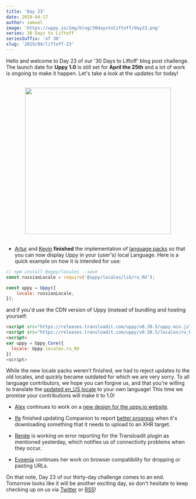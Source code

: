 ```yaml
---
title: 'Day 23'
date: 2019-04-17
author: samuel
image: 'https://uppy.io/img/blog/30daystoliftoff/day23.png'
series: 30 Days to Liftoff
seriesSuffix: 'of 30'
slug: '2019/04/liftoff-23'
---
```


Hello and welcome to Day 23 of our '30 Days to Liftoff' blog post challenge. The
launch date for **Uppy 1.0** is still set for **April the 25th** and a lot of
work is ongoing to make it happen. Let's take a look at the updates for today!

<center><br /><img width="400" src="/img/blog/30daystoliftoff/day23.png" /><br /><br /></center>

<!--truncate-->

- [Artur](https://github.com/arturi) and [Kevin](https://github.com/kvz)
  **finished** the implementation of
  [language packs](https://github.com/transloadit/uppy/pull/1443) so that you
  can now display Uppy in your (user's) local Language. Here is a quick example
  on how it is intended for use:

```js
// npm install @uppy/locales --save
const russianLocale = require('@uppy/locales/lib/ru_RU');

const uppy = Uppy({
	locale: russianLocale,
});
```

and if you'd use the CDN version of Uppy (instead of bundling and hosting
yourself:

```html
<script src="https://releases.transloadit.com/uppy/v0.30.5/uppy.min.js"></script>
<script src="https://releases.transloadit.com/uppy/v0.30.5/locales/ru_RU.min.js"></script>
<script>
var uppy = Uppy.Core({
  locale: Uppy.locales.ru_RU
})
<script>
```

While the new locale packs weren't finished, we had to reject updates to the old
locales, and quickly became outdated for which we are very sorry. To all
language contributors, we hope you can forgive us, and that you're willing to
translate the
[updated en_US locale](https://github.com/transloadit/uppy/blob/master/packages/%40uppy/locales/src/en_US.js)
to your own language! This time we promise your contributions will make it to
1.0!

- [Alex](https://github.com/nqst) continues to work on a
  [new design for the uppy.io website](https://github.com/transloadit/uppy/pull/1452).

- [Ife](https://github.com/ifedapoolarewaju) finished updating Companion to
  report [better progress](https://github.com/transloadit/uppy/pull/1454) when
  it's downloading something that it needs to upload to an XHR target.

- [Renée](https://github.com/goto-bus-stop) is working on error reporting for
  the Transloadit plugin as mentioned yesterday, which notifies us of
  connectivity problems when they occur.

- [Evgenia](https://github.com/lakesare) continues her work on browser
  compatibility for dropping or pasting URLs.

On that note, Day 23 of our thirty-day challenge comes to an end. Tomorrow looks
like it will be another exciting day, so don't hesitate to keep checking up on
us via [Twitter](https://twitter.com/uppy_io) or
[RSS](https://uppy.io/blog/atom.xml)!
